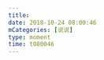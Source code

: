 ```yaml
---
title: 
date: 2018-10-24 08:00:46
mCategories: [说说]
type: moment
time: t080046
---
```


<div id="pics-20181024080046"></div>

<script src="/lib/moment/pics.js"></script>
<script>
var data = [
    {"link": "2018-10-24_000000.jpeg", "type": "shuoshuo"},
    {"link": "2018-10-24_000001.jpeg", "type": "shuoshuo"}
];
picsRender(data, "pics-20181024080046");
</script>
